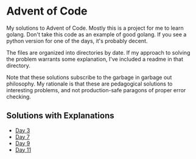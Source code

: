Advent of Code
==============


My solutions to Advent of Code. Mostly this is a project for me to learn golang. Don't take this code as an example of good golang. If you see a python version for one of the days, it's probably decent.

The files are organized into directories by date. If my approach to solving the problem warrants some explanation, I've included a readme in that directory.

Note that these solutions subscribe to the garbage in garbage out philosophy. My rationale is that these are pedagogical solutions to interesting problems, and not production-safe paragons of proper error checking.

Solutions with Explanations
---------------------------

- [Day 3](2017/03/README.md)
- [Day 7](2017/07/README.md)
- [Day 9](2017/09/README.md)
- [Day 11](2017/11/README.md)
